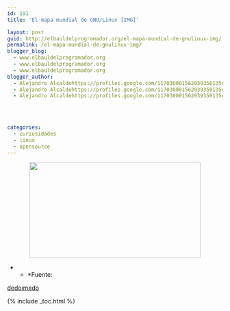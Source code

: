 ```yaml
---
id: 191
title: 'El mapa mundial de GNU/Linux [IMG]'

layout: post
guid: http://elbauldelprogramador.org/el-mapa-mundial-de-gnulinux-img/
permalink: /el-mapa-mundial-de-gnulinux-img/
blogger_blog:
  - www.elbauldelprogramador.org
  - www.elbauldelprogramador.org
  - www.elbauldelprogramador.org
blogger_author:
  - Alejandro Alcaldehttps://profiles.google.com/117030001562039350135noreply@blogger.com
  - Alejandro Alcaldehttps://profiles.google.com/117030001562039350135noreply@blogger.com
  - Alejandro Alcaldehttps://profiles.google.com/117030001562039350135noreply@blogger.com

  
  
  
categories:
  - curiosidades
  - linux
  - opensource
---
```

<div class="separator" style="clear: both; text-align: center;">
  <a href="http://3.bp.blogspot.com/-t8N8LWA1odk/TdEDXESL6lI/AAAAAAAAAeo/Xiv313Plyj0/s1600/linux-world-map-large.png" imageanchor="1" style="margin-left:1em; margin-right:1em"><img border="0" height="223" width="400" src="http://3.bp.blogspot.com/-t8N8LWA1odk/TdEDXESL6lI/AAAAAAAAAeo/Xiv313Plyj0/s400/linux-world-map-large.png" /></a>
</div>

* * *Fuente: 

[dedoimedo][1]</p> 



 [1]: http://www.dedoimedo.com/computers/linux-world-map.html

{% include _toc.html %}
